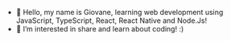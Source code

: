 - 👋 Hello, my name is Giovane, learning web development using JavaScript, TypeScript, React, React Native and Node.Js!
- 👀 I’m interested in share and learn about coding! :)

<!---
giovanedann/giovanedann is a ✨ special ✨ repository because its `README.md` (this file) appears on your GitHub profile.
You can click the Preview link to take a look at your changes.
--->
